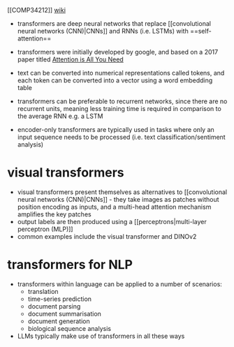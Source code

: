 [[COMP34212]]
[wiki](https://en.wikipedia.org/wiki/Transformer_(deep_learning_architecture))

- transformers are deep neural networks that replace [[convolutional neural networks (CNN)|CNNs]] and RNNs (i.e. LSTMs) with ==self-attention==
- transformers were initially developed by google, and based on a 2017 paper titled [Attention is All You Need](https://arxiv.org/abs/1706.03762)
- text can be converted into numerical representations called tokens, and each token can be converted into a vector using a word embedding table
- transformers can be preferable to recurrent networks, since there are no recurrent units, meaning less training time is required in comparison to the average RNN e.g. a LSTM

- encoder-only transformers are typically used in tasks where only an input sequence needs to be processed (i.e. text classification/sentiment analysis)

# visual transformers

- visual transformers present themselves as alternatives to [[convolutional neural networks (CNN)|CNNs]] - they take images as patches without position encoding as inputs, and a multi-head attention mechanism amplifies the key patches
- output labels are then produced using a [[perceptrons|multi-layer perceptron (MLP)]]
- common examples include the visual transformer and DINOv2
# transformers for NLP

- transformers within language can be applied to a number of scenarios:
	- translation
	- time-series prediction
	- document parsing
	- document summarisation
	- document generation
	- biological sequence analysis
- LLMs typically make use of transformers in all these ways